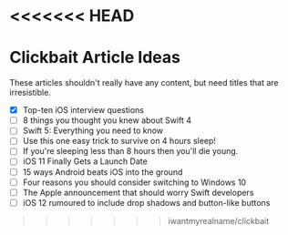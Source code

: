 <<<<<<< HEAD
=======
# Clickbait Article Ideas

These articles shouldn't really have any content, but need titles that are irresistible.

- [x] Top-ten iOS interview questions
- [ ] 8 things you thought you knew about Swift 4
- [ ] Swift 5: Everything you need to know
- [ ] Use this one easy trick to survive on 4 hours sleep!
- [ ] If you're sleeping less than 8 hours then you'll die young.
- [ ] iOS 11 Finally Gets a Launch Date
- [ ] 15 ways Android beats iOS into the ground
- [ ] Four reasons you should consider switching to Windows 10
- [ ] The Apple announcement that should worry Swift developers
- [ ] iOS 12 rumoured to include drop shadows and button-like buttons
>>>>>>> iwantmyrealname/clickbait
